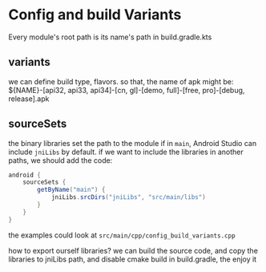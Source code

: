 # Config and build Variants

Every module's root path is its name's path in build.gradle.kts

## variants
we can define build type, flavors.
so that, the name of apk might be:
${NAME}-[api32, api33, api34]-[cn, gl]-[demo, full]-[free, pro]-[debug, release].apk

## sourceSets
the binary libraries set the path to the module
if in `main`, Android Studio can include `jniLibs` by default.
if we want to include the libraries in another paths, we should add the code:
```groovy
android {
    sourceSets {
        getByName("main") {
            jniLibs.srcDirs("jniLibs", "src/main/libs")
        }
    }
}
```
the examples could look at `src/main/cpp/config_build_variants.cpp`

how to export ourself libraries?
we can build the source code, and copy the libraries to jniLibs path,
and disable cmake build in build.gradle,
the enjoy it